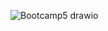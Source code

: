 ![Bootcamp5 drawio](https://github.com/user-attachments/assets/ec42a602-03e5-45b9-9d4e-85d049bf4a17)

